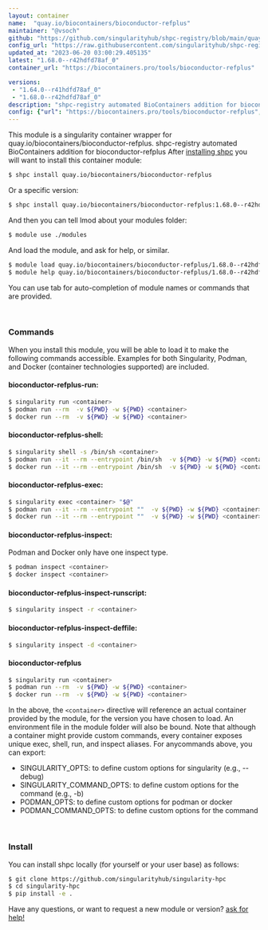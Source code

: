 ```yaml
---
layout: container
name:  "quay.io/biocontainers/bioconductor-refplus"
maintainer: "@vsoch"
github: "https://github.com/singularityhub/shpc-registry/blob/main/quay.io/biocontainers/bioconductor-refplus/container.yaml"
config_url: "https://raw.githubusercontent.com/singularityhub/shpc-registry/main/quay.io/biocontainers/bioconductor-refplus/container.yaml"
updated_at: "2023-06-20 03:00:29.405135"
latest: "1.68.0--r42hdfd78af_0"
container_url: "https://biocontainers.pro/tools/bioconductor-refplus"

versions:
 - "1.64.0--r41hdfd78af_0"
 - "1.68.0--r42hdfd78af_0"
description: "shpc-registry automated BioContainers addition for bioconductor-refplus"
config: {"url": "https://biocontainers.pro/tools/bioconductor-refplus", "maintainer": "@vsoch", "description": "shpc-registry automated BioContainers addition for bioconductor-refplus", "latest": {"1.68.0--r42hdfd78af_0": "sha256:acc8403cf8df1f5a469b0c6ba490ee465cb05bf7bf1577690c6d84ae14b7b34c"}, "tags": {"1.64.0--r41hdfd78af_0": "sha256:1ea5e07e073b196e286804575262778faad2c16d37b97fd467520d6cae42e2b8", "1.68.0--r42hdfd78af_0": "sha256:acc8403cf8df1f5a469b0c6ba490ee465cb05bf7bf1577690c6d84ae14b7b34c"}, "docker": "quay.io/biocontainers/bioconductor-refplus"}
---
```


This module is a singularity container wrapper for quay.io/biocontainers/bioconductor-refplus.
shpc-registry automated BioContainers addition for bioconductor-refplus
After [installing shpc](#install) you will want to install this container module:


```bash
$ shpc install quay.io/biocontainers/bioconductor-refplus
```

Or a specific version:

```bash
$ shpc install quay.io/biocontainers/bioconductor-refplus:1.68.0--r42hdfd78af_0
```

And then you can tell lmod about your modules folder:

```bash
$ module use ./modules
```

And load the module, and ask for help, or similar.

```bash
$ module load quay.io/biocontainers/bioconductor-refplus/1.68.0--r42hdfd78af_0
$ module help quay.io/biocontainers/bioconductor-refplus/1.68.0--r42hdfd78af_0
```

You can use tab for auto-completion of module names or commands that are provided.

<br>

### Commands

When you install this module, you will be able to load it to make the following commands accessible.
Examples for both Singularity, Podman, and Docker (container technologies supported) are included.

#### bioconductor-refplus-run:

```bash
$ singularity run <container>
$ podman run --rm  -v ${PWD} -w ${PWD} <container>
$ docker run --rm  -v ${PWD} -w ${PWD} <container>
```

#### bioconductor-refplus-shell:

```bash
$ singularity shell -s /bin/sh <container>
$ podman run --it --rm --entrypoint /bin/sh  -v ${PWD} -w ${PWD} <container>
$ docker run --it --rm --entrypoint /bin/sh  -v ${PWD} -w ${PWD} <container>
```

#### bioconductor-refplus-exec:

```bash
$ singularity exec <container> "$@"
$ podman run --it --rm --entrypoint ""  -v ${PWD} -w ${PWD} <container> "$@"
$ docker run --it --rm --entrypoint ""  -v ${PWD} -w ${PWD} <container> "$@"
```

#### bioconductor-refplus-inspect:

Podman and Docker only have one inspect type.

```bash
$ podman inspect <container>
$ docker inspect <container>
```

#### bioconductor-refplus-inspect-runscript:

```bash
$ singularity inspect -r <container>
```

#### bioconductor-refplus-inspect-deffile:

```bash
$ singularity inspect -d <container>
```



#### bioconductor-refplus

```bash
$ singularity run <container>
$ podman run --rm  -v ${PWD} -w ${PWD} <container>
$ docker run --rm  -v ${PWD} -w ${PWD} <container>
```


In the above, the `<container>` directive will reference an actual container provided
by the module, for the version you have chosen to load. An environment file in the
module folder will also be bound. Note that although a container
might provide custom commands, every container exposes unique exec, shell, run, and
inspect aliases. For anycommands above, you can export:

 - SINGULARITY_OPTS: to define custom options for singularity (e.g., --debug)
 - SINGULARITY_COMMAND_OPTS: to define custom options for the command (e.g., -b)
 - PODMAN_OPTS: to define custom options for podman or docker
 - PODMAN_COMMAND_OPTS: to define custom options for the command

<br>

### Install

You can install shpc locally (for yourself or your user base) as follows:

```bash
$ git clone https://github.com/singularityhub/singularity-hpc
$ cd singularity-hpc
$ pip install -e .
```

Have any questions, or want to request a new module or version? [ask for help!](https://github.com/singularityhub/singularity-hpc/issues)